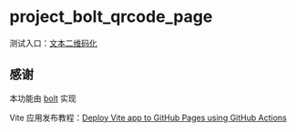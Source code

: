 # project_bolt_qrcode_page

测试入口：[文本二维码化](https://stellasong12.github.io/project_bolt_qrcode_page/)

## 感谢

本功能由 [bolt](https://bolt.new/) 实现

Vite 应用发布教程：[Deploy Vite app to GitHub Pages using GitHub Actions](https://github.com/sitek94/vite-deploy-demo/tree/main)
